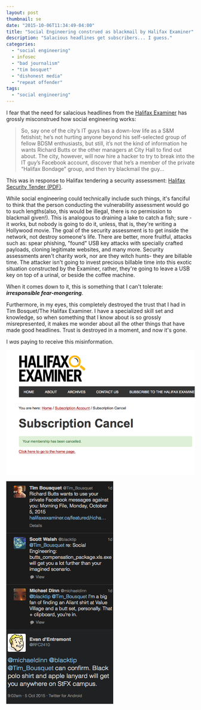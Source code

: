 ```yaml
---
layout: post
thumbnail: se
date: "2015-10-06T11:34:49-04:00"
title: "Social Engineering construed as blackmail by Halifax Examiner"
description: "Salacious headlines get subscribers... I guess."
categories:
  - "social engineering"
  - infosec
  - "bad journalism"
  - "tim bosquet"
  - "dishonest media"
  - "repeat offender"
tags:
  - "social engineering"
---
```


I fear that the need for salacious headlines from the 
[Halifax Examiner](http://www.halifaxexaminer.ca/featured/richard-butts-wants-to-use-your-private-facebook-messages-against-you-morning-file-monday-october-5-2015/)
has grossly misconstrued how social engineering works:

> So, say one of the city’s IT guys has a down-low life as a S&M fetishist; he’s
> not hurting anyone beyond his self-selected group of fellow BDSM enthusiasts,
> but still, it’s not the kind of information he wants Richard Butts or the other
> managers at City Hall to find out about. The city, however, will now hire a
> hacker to try to break into the IT guy’s Facebook account, discover that he’s a
> member of the private “Halifax Bondage” group, and then try blackmail the guy...

This was in response to Halifax tendering a security assessment:
[Halifax Security Tender (PDF)](http://novascotia.ca/tenders/pt_files/tenders/P15-353.pdf).

While social engineering could technically include such things, it's fanciful
to think that the person conducting the vulnerability assessment would go to
such lengths(also, this would be illegal, there is no permission to blackmail
given!). This is analogous to draining a lake to catch a fish; sure -
it works, but nobody is going to do it, unless, that is, they're writing a
Hollywood movie. The goal of the security assessment is to get inside the
network, not destroy someone's life. There are better, more fruitful, attacks
such as: spear phishing, "found" USB key attacks with specially crafted
payloads, cloning legitimate websites, and many more. Security assessments
aren't charity work, nor are they witch hunts- they are billable time. The
attacker isn't going to invest precious billable time into this exotic
situation constructed by the Examiner, rather, they're going to leave a USB
key on top of a urinal, or beside the coffee machine.

When it comes down to it, this is something that I can't tolerate:
***irresponsible fear-mongering***.

Furthermore, in my eyes, this completely destroyed the trust that I had in Tim
Bosquet/The Halifax Examiner. I have a specialized skill set and knowledge, so
when something that I know about is so grossly misrepresented, it makes me
wonder about all the other things that have made good headlines. Trust is
destroyed in a moment, and now it's gone.

I *was* paying to receive this misinformation.

![...but I'm not paying anymore](/images/cancel.png)

![many exotic scopes, wow!](/images/se_twitter.png)

